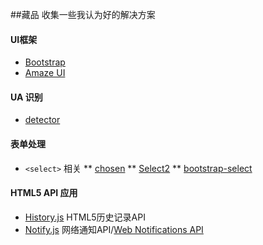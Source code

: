 ##藏品
收集一些我认为好的解决方案

#### UI框架
* [Bootstrap](http://www.bootcss.com/ "_blank")
* [Amaze UI](http://amazeui.org/)

#### UA 识别
* [detector](https://github.com/hotoo/detector)

#### 表单处理
* `<select>` 相关
  ** [chosen](https://github.com/harvesthq/chosen)
  ** [Select2](https://github.com/select2/select2)
  ** [bootstrap-select](https://github.com/silviomoreto/bootstrap-select)

#### HTML5 API 应用
* [History.js](https://github.com/browserstate/history.js) HTML5历史记录API
* [Notify.js](https://github.com/alexgibson/notify.js) 网络通知API/[Web Notifications API](https://www.w3.org/TR/notifications/)
